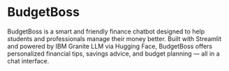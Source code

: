 # BudgetBoss
BudgetBoss is a smart and friendly finance chatbot designed to help students and professionals manage their money better. Built with Streamlit and powered by IBM Granite LLM via Hugging Face, BudgetBoss offers personalized financial tips, savings advice, and budget planning — all in a chat interface.
